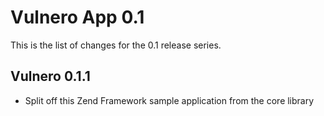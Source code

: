 Vulnero App 0.1
==================

This is the list of changes for the 0.1 release series.

Vulnero 0.1.1
------------------
* Split off this Zend Framework sample application from the core library
